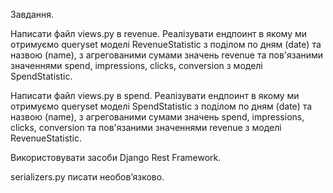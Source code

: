 Завдання.

Написати файл views.py в revenue. Реалізувати ендпоинт в якому ми отримуємо queryset моделі RevenueStatistic з поділом по дням (date) та назвою (name), з агрегованими сумами значень revenue та пов'язаними значеннями spend, impressions, clicks, conversion з моделі SpendStatistic.

Написати файл views.py в spend. Реалізувати ендпоинт в якому ми отримуємо queryset моделі SpendStatistic з поділом по дням (date) та назвою (name), з агрегованими сумами значень spend, impressions, clicks, conversion та пов'язаними значеннями revenue з моделі RevenueStatistic.

Використовувати засоби Django Rest Framework.

serializers.py писати необов’язково.
